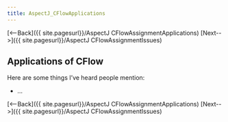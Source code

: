 ```yaml
---
title: AspectJ_CFlowApplications
---
```

[<--Back]({{ site.pagesurl}}/AspectJ CFlowAssignmentApplications) [Next-->]({{ site.pagesurl}}/AspectJ CFlowAssignmentIssues)

## Applications of CFlow
Here are some things I’ve heard people mention:
* …

[<--Back]({{ site.pagesurl}}/AspectJ CFlowAssignmentApplications) [Next-->]({{ site.pagesurl}}/AspectJ CFlowAssignmentIssues)